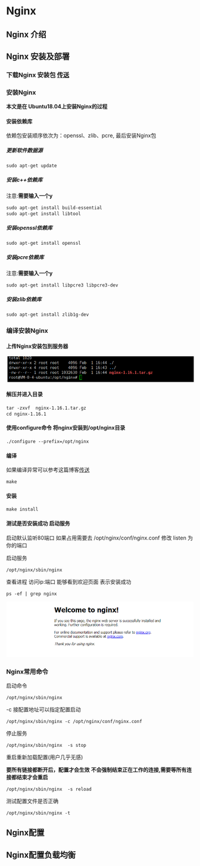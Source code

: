 # Nginx

## Nginx 介绍



## Nginx 安装及部署

### 下载Nginx 安装包 [传送]( https://nginx.org/en/download.html )

### 安装Nginx 
**本文是在 Ubuntu18.04上安装Nginx的过程**

####  安装依赖库
依赖包安装顺序依次为：openssl、zlib、pcre, 最后安装Nginx包

#####  更新软件数据源

```
sudo apt-get update
```

#####  安装c++依赖库

注意:**需要输入一个y**

```
sudo apt-get install build-essential
sudo apt-get install libtool
```
#####  安装openssl依赖库

```
sudo apt-get install openssl
```

#####  安装pcre依赖库

注意:**需要输入一个y**

```
sudo apt-get install libpcre3 libpcre3-dev
```

#####  安装zlib依赖库

```
sudo apt-get install zlib1g-dev 
```

###  编译安装Nginx 

####   上传Nginx安装包到服务器

![上传到服务器](./Nginx资料/上传到服务器.png)

####   解压并进入目录

```
tar -zxvf  nginx-1.16.1.tar.gz
cd nginx-1.16.1
```

####  使用configure命令 将nginx安装到/opt/nginx目录

```
./configure --prefix=/opt/nginx
```
####  编译
如果编译异常可以参考这篇博客[传送]( https://blog.csdn.net/u010889616/article/details/82867091 )
```
make
```

####  安装

```
make install
```

#### 测试是否安装成功 启动服务

启动默认监听80端口 如果占用需要去 /opt/nginx/conf/nginx.conf  修改 listen 为你的端口

启动服务

```
/opt/nginx/sbin/nginx
```
查看进程  访问ip:端口 能够看到欢迎页面 表示安装成功

```
ps -ef | grep nginx
```

![Nginx欢迎页面](./Nginx资料/Nginx欢迎页面.png)

### Nginx常用命令
启动命令

```
/opt/nginx/sbin/nginx
```
-c 接配置地址可以指定配置启动
```
/opt/nginx/sbin/nginx -c /opt/nginx/conf/nginx.conf
```
停止服务

```
/opt/nginx/sbin/nginx  -s stop
```
重启重新加载配置(用户几乎无感)

 **要所有链接都断开后，配置才会生效**  **不会强制结束正在工作的连接,需要等所有连接都结束才会重启** 

```
/opt/nginx/sbin/nginx  -s reload
```
测试配置文件是否正确

```
/opt/nginx/sbin/nginx -t
```

## Nginx配置



## Nginx配置负载均衡